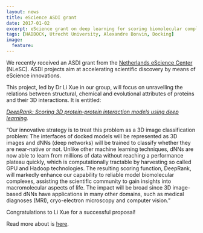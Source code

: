 ```yaml
---
layout: news
title: eScience ASDI grant
date: 2017-01-02
excerpt: eScience grant on deep learning for scoring biomolecular complexes
tags: [HADDOCK, Utrecht University, Alexandre Bonvin, Docking]
image:
  feature:
---
```

We recently received an ASDI grant from the [Netherlands eScience Center](https://www.esciencecenter.nl) (NLeSC).
ASDI projects aim at accelerating scientific discovery by means of eScience innovations. 


This project, led by Dr Li Xue in our group, will focus on unravelling the relations between structural, chemical and evolutional attributes of proteins and their 3D interactions. It is entitled: 

*[DeepRank: Scoring 3D protein-protein interaction models using deep learning](https://www.esciencecenter.nl/project/deeprank).*


“Our innovative strategy is to treat this problem as a 3D image classification problem: The interfaces of docked models will be represented as 3D images and dNNs (deep networks) will be trained to classify whether they are near-native or not. Unlike other machine learning techniques, dNNs are now able to learn from millions of data without reaching a performance plateau quickly, which is computationally tractable by harvesting so called GPU and Hadoop technologies.
The resulting scoring function, DeepRank, will markedly enhance our capability to reliable model biomolecular complexes, assisting the scientific community to gain insights into macromolecular aspects of life. The impact will be broad since 3D image-based dNNs have applications in many other domains, such as medical diagnoses (MRI), cryo-electron microscopy and computer vision.”

Congratulations to Li Xue for a successful proposal!

Read more about is [here](https://www.esciencecenter.nl/project/deeprank).